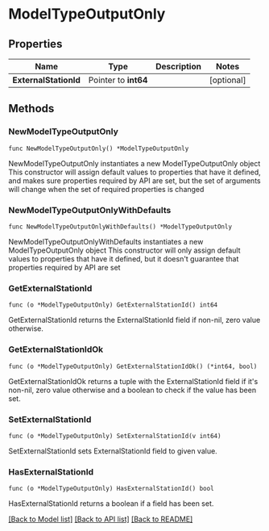 # ModelTypeOutputOnly

## Properties

Name | Type | Description | Notes
------------ | ------------- | ------------- | -------------
**ExternalStationId** | Pointer to **int64** |  | [optional] 

## Methods

### NewModelTypeOutputOnly

`func NewModelTypeOutputOnly() *ModelTypeOutputOnly`

NewModelTypeOutputOnly instantiates a new ModelTypeOutputOnly object
This constructor will assign default values to properties that have it defined,
and makes sure properties required by API are set, but the set of arguments
will change when the set of required properties is changed

### NewModelTypeOutputOnlyWithDefaults

`func NewModelTypeOutputOnlyWithDefaults() *ModelTypeOutputOnly`

NewModelTypeOutputOnlyWithDefaults instantiates a new ModelTypeOutputOnly object
This constructor will only assign default values to properties that have it defined,
but it doesn't guarantee that properties required by API are set

### GetExternalStationId

`func (o *ModelTypeOutputOnly) GetExternalStationId() int64`

GetExternalStationId returns the ExternalStationId field if non-nil, zero value otherwise.

### GetExternalStationIdOk

`func (o *ModelTypeOutputOnly) GetExternalStationIdOk() (*int64, bool)`

GetExternalStationIdOk returns a tuple with the ExternalStationId field if it's non-nil, zero value otherwise
and a boolean to check if the value has been set.

### SetExternalStationId

`func (o *ModelTypeOutputOnly) SetExternalStationId(v int64)`

SetExternalStationId sets ExternalStationId field to given value.

### HasExternalStationId

`func (o *ModelTypeOutputOnly) HasExternalStationId() bool`

HasExternalStationId returns a boolean if a field has been set.


[[Back to Model list]](../README.md#documentation-for-models) [[Back to API list]](../README.md#documentation-for-api-endpoints) [[Back to README]](../README.md)


